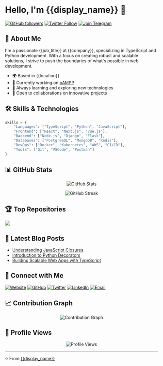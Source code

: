 # Hello, I'm {{display_name}} 👋

[![GitHub followers](https://img.shields.io/github/followers/likhonsheikhorg?style=social)](https://github.com/likhonsheikhorg)
[![Twitter Follow](https://img.shields.io/twitter/follow/likhondotxyz?style=social)](https://twitter.com/likhondotxyz)
[![Join Telegram](https://img.shields.io/badge/Join%20Telegram-2CA5E0?style=social&logo=telegram)](https://t.me/likhondotxyz)

## 🚀 About Me
I'm a passionate {{job_title}} at {{company}}, specializing in TypeScript and Python development. With a focus on creating robust and scalable solutions, I strive to push the boundaries of what's possible in web development.

- 🌍 Based in {{location}}
- 💼 Currently working on [oAMPP](https://github.com/likhonsheikhorg/oAMPP)
- 🌱 Always learning and exploring new technologies
- 👯 Open to collaborations on innovative projects

## 🛠️ Skills & Technologies

```python
skills = {
    "Languages": ["TypeScript", "Python", "JavaScript"],
    "Frontend": ["React", "Next.js", "Vue.js"],
    "Backend": ["Node.js", "Django", "Flask"],
    "Databases": ["PostgreSQL", "MongoDB", "Redis"],
    "DevOps": ["Docker", "Kubernetes", "AWS", "CI/CD"],
    "Tools": ["Git", "VSCode", "Postman"]
}
```

## 📊 GitHub Stats

<p align="center">
  <img src="https://github-readme-stats.vercel.app/api?username=likhonsheikhorg&show_icons=true&theme=radical" alt="GitHub Stats" />
</p>

<p align="center">
  <img src="https://github-readme-streak-stats.herokuapp.com/?user=likhonsheikhorg&theme=radical" alt="GitHub Streak" />
</p>

## 🏆 Top Repositories

<a href="https://github.com/likhonsheikhorg/oAMPP">
  <img align="center" src="https://github-readme-stats.vercel.app/api/pin/?username=likhonsheikhorg&repo=oAMPP&theme=radical" />
</a>

## 📝 Latest Blog Posts

<!-- BLOG-POST-LIST:START -->
- [Understanding JavaScript Closures](https://likhonsheikh.com/blog/javascript-closures)
- [Introduction to Python Decorators](https://likhonsheikh.com/blog/python-decorators)
- [Building Scalable Web Apps with TypeScript](https://likhonsheikh.com/blog/scalable-web-apps)
<!-- BLOG-POST-LIST:END -->

## 🤝 Connect with Me

[![Website](https://img.shields.io/badge/Website-likhonsheikh.com-blue?style=flat-square&logo=google-chrome)](https://likhonsheikh.com)
[![GitHub](https://img.shields.io/badge/GitHub-likhon--xyz-blue?style=flat-square&logo=github)](https://github.com/likhon-xyz)
[![Twitter](https://img.shields.io/badge/Twitter-likhondotxyz-blue?style=flat-square&logo=twitter)](https://twitter.com/likhondotxyz)
[![LinkedIn](https://img.shields.io/badge/LinkedIn-likhonsheikh-blue?style=flat-square&logo=linkedin)](https://www.linkedin.com/in/likhonsheikh)
[![Email](https://img.shields.io/badge/Email-me%40likhonsheikh.com-blue?style=flat-square&logo=gmail)](mailto:me@likhonsheikh.com)

## 📈 Contribution Graph

<p align="center">
  <img src="https://github-readme-activity-graph.cyclic.app/graph?username=likhonsheikhorg&theme=github-compact" alt="Contribution Graph" />
</p>

## 👀 Profile Views

<p align="center">
  <img src="https://komarev.com/ghpvc/?username=likhonsheikhorg&color=blueviolet&style=for-the-badge" alt="Profile Views" />
</p>

---

⭐️ From [{{display_name}}](https://github.com/likhonsheikhorg)
